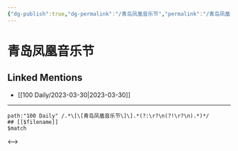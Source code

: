 ```yaml
---
{"dg-publish":true,"dg-permalink":"/青岛凤凰音乐节","permalink":"/青岛凤凰音乐节/"}
---
```


# 青岛凤凰音乐节

## Linked Mentions
- [[100 Daily/2023-03-30\|2023-03-30]]


---

```expander
path:"100 Daily" /.*\[\[青岛凤凰音乐节\]\].*(?:\r?\n(?!\r?\n).*)*/
## [[$filename]]
$match
```

<-->